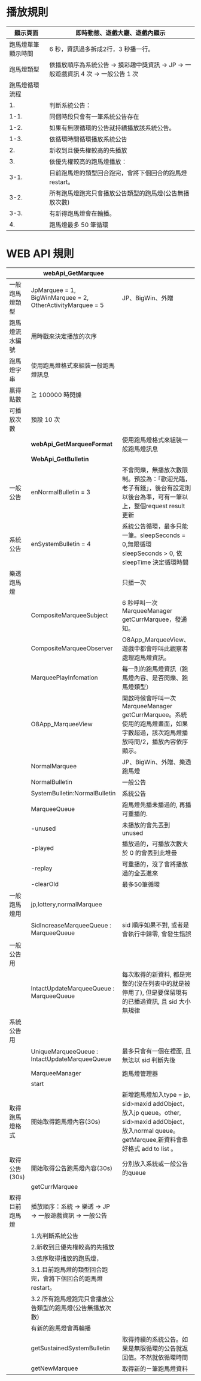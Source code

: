 # **播放規則**
| 顯示頁面 | 即時動態、遊戲大廳、遊戲內顯示 |
|--|--|
| 跑馬燈單筆顯示時間 | 6 秒，資訊過多拆成2行，3 秒播一行。 |
| 跑馬燈類型 | 依播放順序為系統公告 → 摸彩趣中獎資訊 → JP → 一般遊戲資訊 4 次 → 一般公告 1 次 |
| 跑馬燈循環流程 | 
|1.|判斷系統公告：
|1-1.|同個時段只會有一筆系統公告存在
|1-2.|如果有無限循環的公告就持續播放該系統公告。|
|1-3.|依循環時間循環播放系統公告
|2.|新收到且優先權較高的先播放
|3.|依優先權較高的跑馬燈播放：
|3-1.|目前跑馬燈的類型回合跑完，會將下個回合的跑馬燈restart。
|3-2.|所有跑馬燈跑完只會播放公告類型的跑馬燈(公告無播放次數)
|3-3.|有新得跑馬燈會在輪播。
|4.|跑馬燈最多 50 筆循環


# **WEB API 規則**

| |**webApi_GetMarquee** |  | 
|--|--|--|
| 一般跑馬燈類型 | JpMarquee = 1, BigWinMarquee = 2, OtherActivityMarquee = 5 |JP、BigWin、外贈
| 跑馬燈流水編號 | 用時戳來決定播放的次序 | 
| 跑馬燈字串 | 使用跑馬燈格式來組裝一般跑馬燈訊息 |
| 贏得點數 | ≧ 100000 時閃爍 |
| 可播放次數 | 預設 10 次 |
|| **webApi_GetMarqueeFormat** | 使用跑馬燈格式來組裝一般跑馬燈訊息
| |**WebApi_GetBulletin** |  |
| 一般公告 | enNormalBulletin = 3 |不會閃爍，無播放次數限制。預設為：「歡迎光臨，老子有錢」，後台有設定則以後台為準，可有一筆以上，整個request result 更新|
|系統公告|enSystemBulletin = 4|系統公告循環，最多只能一筆。sleepSeconds = 0,無限循環 sleepSeconds > 0, 依 sleepTime 決定循環時間|
|樂透跑馬燈||只播一次|
||CompositeMarqueeSubject|6 秒呼叫一次 MarqueeManager getCurrMarquee，發通知。|
||CompositeMarqueeObserver|O8App_MarqueeView、遊戲中都會呼叫此觀察者處理跑馬燈資訊。|
||MarqueePlayInfomation|每一則的跑馬燈資訊（跑馬燈內容、是否閃爍、跑馬燈類型）|
||O8App_MarqueeView|開啟時候會呼叫一次 MarqueeManager getCurrMarquee。系統使用的跑馬燈畫面，如果字數超過，該次跑馬燈播放時間/2，播放內容依序顯示。|
||NormalMarquee|JP、BigWin、外贈、樂透跑馬燈|
||NormalBulletin|一般公告|
||SystemBulletin:NormalBulletin|系統公告|
||MarqueeQueue|跑馬燈先播未播過的, 再播可重播的.        
||-unused|未播放的會先丟到 unused|
||-played|播放過的，可播放次數大於 0 的會丟到此堆疊|
||-replay|可重播的，沒了會將播放過的全丟進來|
||-clearOld|最多50筆循環|
|一般跑馬燈用|jp,lottery,normalMarquee||
||SidIncreaseMarqueeQueue : MarqueeQueue|sid 順序如果不對, 或者是會執行中歸零, 會發生錯誤|
|一般公告用|||
||IntactUpdateMarqueeQueue : MarqueeQueue|每次取得的新資料, 都是完整的(沒在列表中的就是被停用了), 但是要保留現有的已播過資訊, 且 sid 大小無規律|
|系統公告用|||
||UniqueMarqueeQueue : IntactUpdateMarqueeQueue|最多只會有一個在裡面, 且無法以 sid 判斷先後|
||||
||MarqueeManager|跑馬燈管理器|
||start||
|取得跑馬燈格式|開始取得跑馬燈內容(30s)|新增跑馬燈加入type = jp, sid>maxid addObject，放入jp queue。other, sid>maxid addObject，放入normal queue。getMarquee,新資料會串好格式 add to list 。|
|取得公告(30s)|開始取得公告跑馬燈內容(30s)|分別放入系統或一般公告的queue|
||getCurrMarquee||
|取得目前跑馬燈|播放順序：系統 → 樂透 → JP → 一般遊戲資訊 → 一般公告|
||1.先判斷系統公告||
||2.新收到且優先權較高的先播放||
||3.依序取得播放的跑馬燈，||
||3.1.目前跑馬燈的類型回合跑完，會將下個回合的跑馬燈restart。||
||3.2.所有跑馬燈跑完只會播放公告類型的跑馬燈(公告無播放次數)||
||有新的跑馬燈會再輪播||
||getSustainedSystemBulletin|取得持續的系統公告。如果是無限循環的公告就返回值。不然就依循環時間|
||getNewMarquee|取得新的ㄧ筆跑馬燈資料|